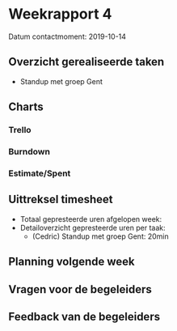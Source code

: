 # Weekrapport 4

Datum contactmoment: 2019-10-14

## Overzicht gerealiseerde taken

- Standup met groep Gent

## Charts

### Trello



### Burndown



### Estimate/Spent



## Uittreksel timesheet

- Totaal gepresteerde uren afgelopen week: 
- Detailoverzicht gepresteerde uren per taak:
  - (Cedric) Standup met groep Gent: 20min

## Planning volgende week



## Vragen voor de begeleiders



## Feedback van de begeleiders

